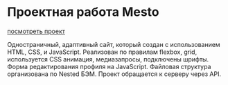 # Проектная работа Mesto
[посмотреть проект](https://bebramorgan.github.io/mesto-project/)

Одностраничный, адаптивный сайт, который создан с использованием HTML, CSS, и JavaScript.
Реализован по правилам flexbox, grid, используется CSS анимация, медиазапросы, подключены шрифты. Форма редактирования профиля на JavaScript. Файловая структура организована по Nested БЭМ.
Проект обращается к серверу через API.
